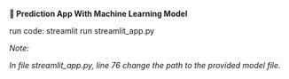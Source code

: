 **🤖 Prediction App With Machine Learning Model**



run code: streamlit run streamlit_app.py

*Note:*

*In file streamlit_app.py, line 76 change the path to the provided model file.*
